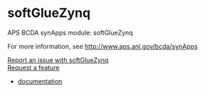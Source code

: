 # softGlueZynq
APS BCDA synApps module: softGlueZynq

For more information, see
   http://www.aps.anl.gov/bcda/synApps

[Report an issue with softGlueZynq](https://github.com/epics-modules/softGlueZynq/issues/new?title=%20ISSUE%20NAME%20HERE&body=**Describe%20the%20issue**%0A%0A**Steps%20to%20reproduce**%0A1.%20Step%20one%0A2.%20Step%20two%0A3.%20Step%20three%0A%0A**Expected%20behaivour**%0A%0A**Actual%20behaviour**%0A%0A**Build%20Environment**%0AArchitecture:%0AEpics%20Base%20Version:%0ADependent%20Module%20Versions:&labels=bug)  
[Request a feature](https://github.com/epics-modules/softGlueZynq/issues/new?title=%20FEATURE%20SHORT%20DESCRIPTION&body=**Feature%20Long%20Description**%0A%0A**Why%20should%20this%20be%20added?**%0A&labels=enhancement)

* [documentation](https://epics-modules.github.io/softGlueZynq/)

